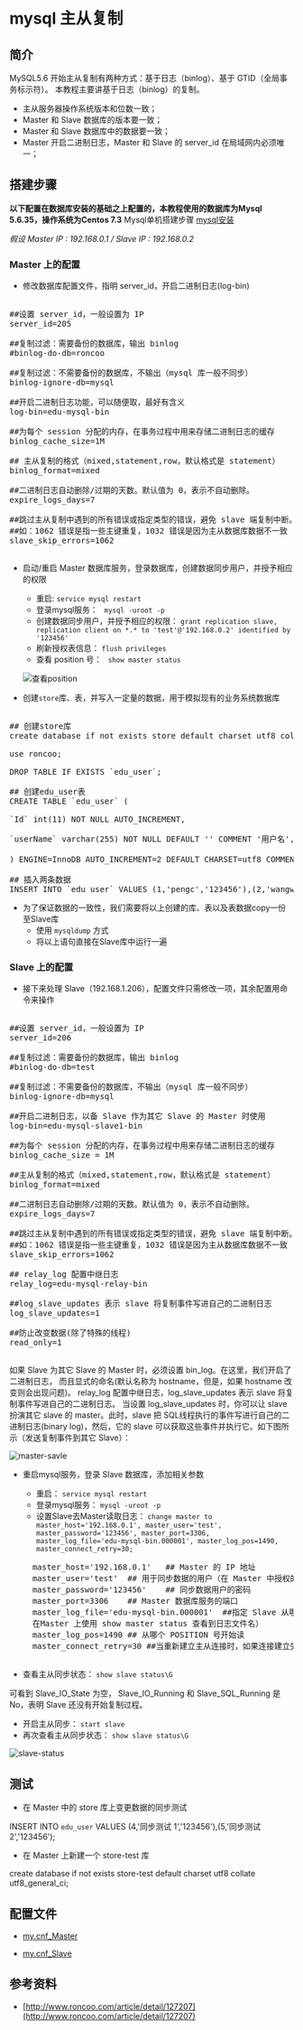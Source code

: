 # mysql 主从复制

## 简介

MySQL5.6 开始主从复制有两种方式：基于日志（binlog）、基于 GTID（全局事务标示符）。
本教程主要讲基于日志（binlog）的复制。

- 主从服务器操作系统版本和位数一致；
- Master 和 Slave 数据库的版本要一致；
- Master 和 Slave 数据库中的数据要一致；
- Master 开启二进制日志，Master 和 Slave 的 server_id 在局域网内必须唯一；

## 搭建步骤

**以下配置在数据库安装的基础之上配置的，本教程使用的数据库为Mysql 5.6.35，操作系统为Centos 7.3** Mysql单机搭建步骤 [mysql安装](mysql安装.md)

*假设 Master IP : 192.168.0.1 / Slave IP : 192.168.0.2*

### Master 上的配置

- 修改数据库配置文件，指明 server_id，开启二进制日志(log-bin)

<pre>

##设置 server_id，一般设置为 IP 
server_id=205

##复制过滤：需要备份的数据库，输出 binlog 
#binlog-do-db=roncoo

##复制过滤：不需要备份的数据库，不输出（mysql 库一般不同步） 
binlog-ignore-db=mysql

##开启二进制日志功能，可以随便取，最好有含义
log-bin=edu-mysql-bin

##为每个 session 分配的内存，在事务过程中用来存储二进制日志的缓存
binlog_cache_size=1M

## 主从复制的格式（mixed,statement,row，默认格式是 statement）
binlog_format=mixed

##二进制日志自动删除/过期的天数。默认值为 0，表示不自动删除。 
expire_logs_days=7

##跳过主从复制中遇到的所有错误或指定类型的错误，避免 slave 端复制中断。
##如：1062 错误是指一些主键重复，1032 错误是因为主从数据库数据不一致
slave_skip_errors=1062

</pre>

- 启动/重启 Master 数据库服务，登录数据库，创建数据同步用户，并授予相应的权限
	- 重启: `service mysql restart`
	- 登录mysql服务： ` mysql -uroot -p`
	- 创建数据同步用户，并授予相应的权限： `grant replication slave, replication client on *.* to 'test'@'192.168.0.2' identified by '123456'`
	- 刷新授权表信息： `flush privileges`
	- 查看 position 号： ` show master status`
	
	![查看position](../image/mysql/master-status.png)

- 创建`store`库、表，并写入一定量的数据，用于模拟现有的业务系统数据库

<pre>

## 创建store库
create database if not exists store default charset utf8 collate utf8_general_ci;

use roncoo;

DROP TABLE IF EXISTS `edu_user`;

## 创建edu_user表
CREATE TABLE `edu_user` (

`Id` int(11) NOT NULL AUTO_INCREMENT,

`userName` varchar(255) NOT NULL DEFAULT '' COMMENT '用户名', `pwd` varchar(255) NOT NULL DEFAULT '' COMMENT '密码', PRIMARY KEY (`Id`)

) ENGINE=InnoDB AUTO_INCREMENT=2 DEFAULT CHARSET=utf8 COMMENT='用户信息表'; 

## 插入两条数据
INSERT INTO `edu_user` VALUES (1,'pengc','123456'),(2,'wangw','123456'));
</pre>

- 为了保证数据的一致性，我们需要将以上创建的库、表以及表数据copy一份至Slave库
	- 使用 `mysqldump` 方式
	- 将以上语句直接在Slave库中运行一遍

### Slave 上的配置

- 接下来处理 Slave（192.168.1.206），配置文件只需修改一项，其余配置用命令来操作

<pre>

##设置 server_id，一般设置为 IP 
server_id=206

##复制过滤：需要备份的数据库，输出 binlog 
#binlog-do-db=test

##复制过滤：不需要备份的数据库，不输出（mysql 库一般不同步） 
binlog-ignore-db=mysql

##开启二进制日志，以备 Slave 作为其它 Slave 的 Master 时使用
log-bin=edu-mysql-slave1-bin

##为每个 session 分配的内存，在事务过程中用来存储二进制日志的缓存
binlog_cache_size = 1M

##主从复制的格式（mixed,statement,row，默认格式是 statement） 
binlog_format=mixed

##二进制日志自动删除/过期的天数。默认值为 0，表示不自动删除。 
expire_logs_days=7

##跳过主从复制中遇到的所有错误或指定类型的错误，避免 slave 端复制中断。
##如：1062 错误是指一些主键重复，1032 错误是因为主从数据库数据不一致
slave_skip_errors=1062

## relay_log 配置中继日志
relay_log=edu-mysql-relay-bin

##log_slave_updates 表示 slave 将复制事件写进自己的二进制日志 
log_slave_updates=1

##防止改变数据(除了特殊的线程) 
read_only=1

</pre>


如果 Slave 为其它 Slave 的 Master 时，必须设置 bin_log。在这里，我们开启了二进制日志，
而且显式的命名(默认名称为 hostname，但是，如果 hostname 改变则会出现问题)。
relay_log 配置中继日志，log_slave_updates 表示 slave 将复制事件写进自己的二进制日志。
当设置 log_slave_updates 时，你可以让 slave 扮演其它 slave 的 master。此时，slave 把 SQL线程执行的事件写进行自己的二进制日志(binary log)，然后，它的 slave 可以获取这些事件并执行它。如下图所示（发送复制事件到其它 Slave）：

![master-savle](../image/mysql/master-savle.png)

- 重启mysql服务，登录 Slave 数据库，添加相关参数
	- 重启： `service mysql restart`
	- 登录mysql服务： `mysql -uroot -p`
	- 设置Slave去Master读取日志： `change master to master_host='192.168.0.1', master_user='test', master_password='123456', master_port=3306, master_log_file='edu-mysql-bin.000001', master_log_pos=1490, master_connect_retry=30;`

	<pre>
	master_host='192.168.0.1'	## Master 的 IP 地址
	master_user='test'	## 用于同步数据的用户（在 Master 中授权的用户）
	master_password='123456'	## 同步数据用户的密码
	master_port=3306	## Master 数据库服务的端口
	master_log_file='edu-mysql-bin.000001'	##指定 Slave 从哪个日志文件开始读复制数据（可
	在Master 上使用 show master status 查看到日志文件名）
	master_log_pos=1490	## 从哪个 POSITION 号开始读
	master_connect_retry=30	##当重新建立主从连接时，如果连接建立失败，间隔多久后重试。单位为秒，默认设置为 60 秒，同步延迟调优参数。
	</pre>

- 查看主从同步状态： `show slave status\G`

可看到 Slave_IO_State 为空， Slave_IO_Running 和 Slave_SQL_Running 是 No，表明 Slave 还没有开始复制过程。

- 开启主从同步： `start slave`
- 再次查看主从同步状态： `show slave status\G`

![slave-status](../image/mysql/slave-status.png)

## 测试

- 在 Master 中的 store 库上变更数据的同步测试

INSERT INTO `edu_user` VALUES (4,'同步测试 1','123456'),(5,'同步测试 2','123456');

- 在 Master 上新建一个 store-test 库

create database if not exists store-test default charset utf8 collate utf8_general_ci;

## 配置文件

- [my.cnf_Master](mysql/file/my.cnf_Master)

- [my.cnf_Slave](mysql/file/my.cnf_Slave)

## 参考资料

- [http://www.roncoo.com/article/detail/127207](http://www.roncoo.com/article/detail/127207)